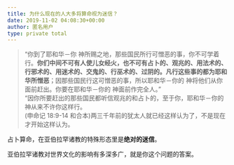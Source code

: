 ```yaml
---
title: 为什么现在的人大多将算命视为迷信？
date: 2019-11-02 04:08:30+00:00
author: 匿名用户
type: private total
---
```


> “你到了耶和华－你 神所赐之地，那些国民所行可憎恶的事，你不可学着行。**你们中间不可有人使儿女经火，也不可有占卜的、观兆的、用法术的、行邪术的、用迷术的、交鬼的、行巫术的、过阴的。凡行这些事的都为耶和华所憎恶**；因那些国民行这可憎恶的事，所以耶和华－你的 神将他们从你面前赶出。你要在耶和华－你的 神面前作完全人。”  
> “因你所要赶出的那些国民都听信观兆的和占卜的，至于你，耶和华－你的 神从来不许你这样行。  
> (申命记 18:9-14 和合本)两三千年前的犹太人就已经这样认为了，不是现在才开始这样认为。

占卜算命，在亚伯拉罕诸教的特殊形态里是**绝对的迷信**。

亚伯拉罕诸教对世界文化的影响有多深多广，就是你这个问题的答案。


